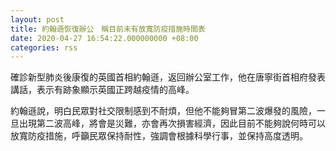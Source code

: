 ```yaml
---
layout: post
title: 約翰遜恢復辦公　稱目前未有放寬防疫措施時間表
date: 2020-04-27 16:54:22.000000000 +08:00
categories: rss
---
```


確診新型肺炎後康復的英國首相約翰遜，返回辦公室工作，他在唐寧街首相府發表講話，表示有跡象顯示英國正跨越疫情的高峰。

約翰遜說，明白民眾對社交限制感到不耐煩，但他不能夠冒第二波爆發的風險，一旦出現第二波高峰，將會是災難，亦會再次損害經濟，因此目前不能夠說何時可以放寬防疫措施，呼籲民眾保持耐性，強調會根據科學行事，並保持高度透明。
